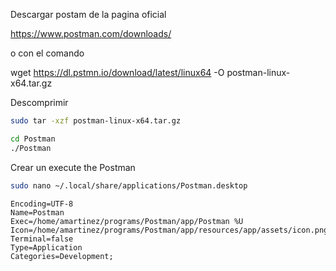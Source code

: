 
Descargar postam de la pagina oficial

https://www.postman.com/downloads/

o con el comando

wget https://dl.pstmn.io/download/latest/linux64 -O postman-linux-x64.tar.gz



Descomprimir

```bash
sudo tar -xzf postman-linux-x64.tar.gz
```



```bash
cd Postman
./Postman
```



Crear un execute the Postman


```bash
sudo nano ~/.local/share/applications/Postman.desktop
```


```
Encoding=UTF-8
Name=Postman
Exec=/home/amartinez/programs/Postman/app/Postman %U
Icon=/home/amartinez/programs/Postman/app/resources/app/assets/icon.png
Terminal=false
Type=Application
Categories=Development;
```
